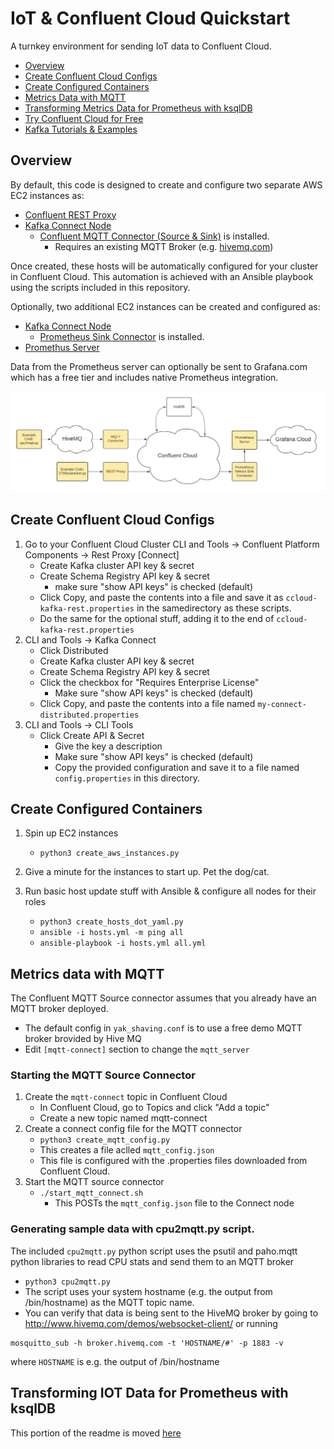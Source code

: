 # IoT & Confluent Cloud Quickstart 
A turnkey environment for sending IoT data to Confluent Cloud.
- [Overview](https://github.com/berthayes/iot/#Overview)
- [Create Confluent Cloud Configs](https://github.com/berthayes/iot/#Create-Confluent-Cloud-Configs)
- [Create Configured Containers](https://github.com/berthayes/iot/#Create-Configured-Containers)
- [Metrics Data with MQTT](https://github.com/berthayes/iot/#metrics-data-with-mqtt)
- [Transforming Metrics Data for Prometheus with ksqlDB](https://github.com/berthayes/iot/blob/main/ksql-for-prometheus.md)
- [Try Confluent Cloud for Free](https://www.confluent.io/confluent-cloud/tryfree)
- [Kafka Tutorials & Examples](https://developer.confluent.io/#kafka-tutorials-and-examples)

## Overview
By default, this code is designed to create and configure two separate AWS EC2 instances as:
  - [Confluent REST Proxy](https://docs.confluent.io/platform/current/kafka-rest/index.html)
  - [Kafka Connect Node](https://docs.confluent.io/platform/current/connect/index.html)
    - [Confluent MQTT Connector (Source & Sink)](https://www.confluent.io/hub/confluentinc/kafka-connect-mqtt) is installed.
      - Requires an existing MQTT Broker (e.g. [hivemq.com](https://www.hivemq.com))

Once created, these hosts will be automatically configured for your cluster in Confluent Cloud.  This automation is achieved with an Ansible playbook using the scripts included in this repository.  

Optionally, two additional EC2 instances can be created and configured as:
  - [Kafka Connect Node](https://docs.confluent.io/platform/current/connect/index.html)
    - [Prometheus Sink Connector](https://www.confluent.io/hub/confluentinc/kafka-connect-prometheus-metrics) is installed.
  - [Promethus Server](https://prometheus.io/)
  
Data from the Prometheus server can optionally be sent to Grafana.com which has a free tier and includes native Prometheus integration.

![Cloud IoT Architecture](https://github.com/berthayes/iot/blob/main/images/iot_arch.png)


## Create Confluent Cloud Configs
1. Go to your Confluent Cloud Cluster
    CLI and Tools -> Confluent Platform Components -> Rest Proxy [Connect]
    - Create Kafka cluster API key & secret
    - Create Schema Registry API key & secret
      - make sure "show API keys" is checked (default)
    - Click Copy, and paste the contents into a file and save it as ```ccloud-kafka-rest.properties``` in the samedirectory as these scripts.
    - Do the same for the optional stuff, adding it to the end of ```ccloud-kafka-rest.properties```
1. CLI and Tools -> Kafka Connect
    - Click Distributed
    - Create Kafka cluster API key & secret
    - Create Schema Registry API key & secret
    - Click the checkbox for "Requires Enterprise License"
      - Make sure "show API keys" is checked (default)
    - Click Copy, and paste the contents into a file named ```my-connect-distributed.properties```
1. CLI and Tools -> CLI Tools
    - Click Create API & Secret
      - Give the key a description
      - Make sure "show API keys" is checked (default)
      - Copy the provided configuration and save it to a file named ```config.properties``` in this directory.

## Create Configured Containers
1. Spin up EC2 instances
    - ```python3 create_aws_instances.py```
1. Give a minute for the instances to start up.  Pet the dog/cat.

1. Run basic host update stuff with Ansible & configure all nodes for their roles
    - ```python3 create_hosts_dot_yaml.py```
    - ```ansible -i hosts.yml -m ping all```
    - ```ansible-playbook -i hosts.yml all.yml```


## Metrics data with MQTT
The Confluent MQTT Source connector assumes that you already have an MQTT broker deployed.
 - The default config in ```yak_shaving.conf``` is to use a free demo MQTT broker brovided by Hive MQ
  - Edit ```[mqtt-connect]``` section to change the ```mqtt_server```
  
### Starting the MQTT Source Connector
1. Create the ```mqtt-connect``` topic in Confluent Cloud
    - In Confluent Cloud, go to Topics and click "Add a topic"
    - Create a new topic named mqtt-connect
1. Create a connect config file for the MQTT connector
    - ```python3 create_mqtt_config.py```
    - This creates a file aclled ```mqtt_config.json```
    - This file is configured with the .properties files downloaded from Confluent Cloud.
1. Start the MQTT source connector
    - ```./start_mqtt_connect.sh```
      - This POSTs the ```mqtt_config.json``` file to the Connect node
### Generating sample data with cpu2mqtt.py  script.

The included ```cpu2mqtt.py``` python script uses the psutil and paho.mqtt python libraries to read CPU stats and send them to an MQTT broker
  - ```python3 cpu2mqtt.py```
  - The script uses your system hostname (e.g. the output from /bin/hostname) as the MQTT topic name.
  - You can verify that data is being sent to the HiveMQ broker by going to http://www.hivemq.com/demos/websocket-client/
        or running
  ```
  mosquitto_sub -h broker.hivemq.com -t 'HOSTNAME/#' -p 1883 -v
  ```
  where ```HOSTNAME``` is e.g. the output of /bin/hostname

## Transforming IOT Data for Prometheus with ksqlDB
This portion of the readme is moved [here](https://github.com/berthayes/iot/blob/main/ksql-for-prometheus.md)
